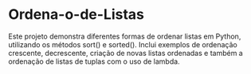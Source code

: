 # Ordena-o-de-Listas
Este projeto demonstra diferentes formas de ordenar listas em Python, utilizando os métodos sort() e sorted(). Inclui exemplos de ordenação crescente, decrescente, criação de novas listas ordenadas e também a ordenação de listas de tuplas com o uso de lambda.
